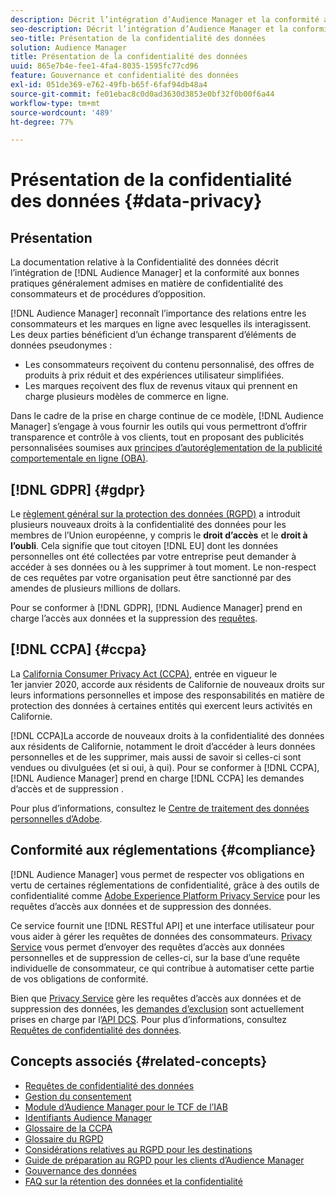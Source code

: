 ```yaml
---
description: Décrit l’intégration d’Audience Manager et la conformité aux bonnes pratiques généralement admises en ce qui concerne la confidentialité des consommateurs et les procédures d’opposition.
seo-description: Décrit l’intégration d’Audience Manager et la conformité aux bonnes pratiques généralement admises en ce qui concerne la confidentialité des consommateurs et les procédures d’opposition.
seo-title: Présentation de la confidentialité des données
solution: Audience Manager
title: Présentation de la confidentialité des données
uuid: 865e7b4e-fee1-4fa4-8035-1595fc77cd96
feature: Gouvernance et confidentialité des données
exl-id: 051de369-e762-49fb-b65f-6faf94db48a4
source-git-commit: fe01ebac8c0d0ad3630d3853e0bf32f0b00f6a44
workflow-type: tm+mt
source-wordcount: '489'
ht-degree: 77%

---
```


# Présentation de la confidentialité des données {#data-privacy}

## Présentation

La documentation relative à la Confidentialité des données décrit l’intégration de [!DNL Audience Manager] et la conformité aux bonnes pratiques généralement admises en matière de confidentialité des consommateurs et de procédures d’opposition.

[!DNL Audience Manager] reconnaît l’importance des relations entre les consommateurs et les marques en ligne avec lesquelles ils interagissent. Les deux parties bénéficient d’un échange transparent d’éléments de données pseudonymes :

* Les consommateurs reçoivent du contenu personnalisé, des offres de produits à prix réduit et des expériences utilisateur simplifiées.
* Les marques reçoivent des flux de revenus vitaux qui prennent en charge plusieurs modèles de commerce en ligne.

Dans le cadre de la prise en charge continue de ce modèle, [!DNL Audience Manager] s’engage à vous fournir les outils qui vous permettront d’offrir transparence et contrôle à vos clients, tout en proposant des publicités personnalisées soumises aux [principes d’autoréglementation de la publicité comportementale en ligne (OBA)](https://www.iab.com/news/self-regulatory-principles-for-online-behavioral-advertising/).

## [!DNL GDPR] {#gdpr}

Le [règlement général sur la protection des données (RGPD)](https://gdpr.eu/data-privacy/) a introduit plusieurs nouveaux droits à la confidentialité des données pour les membres de l’Union européenne, y compris le **droit d’accès** et le **droit à l’oubli**. Cela signifie que tout citoyen [!DNL EU] dont les données personnelles ont été collectées par votre entreprise peut demander à accéder à ses données ou à les supprimer à tout moment. Le non-respect de ces requêtes par votre organisation peut être sanctionné par des amendes de plusieurs millions de dollars.

Pour se conformer à [!DNL GDPR], [!DNL Audience Manager] prend en charge l’accès aux données et la suppression des [requêtes](data-privacy-requests.md).

## [!DNL CCPA] {#ccpa}

La [California Consumer Privacy Act (CCPA)](https://www.caprivacy.org/about), entrée en vigueur le 1er janvier 2020, accorde aux résidents de Californie de nouveaux droits sur leurs informations personnelles et impose des responsabilités en matière de protection des données à certaines entités qui exercent leurs activités en Californie.

[!DNL CCPA]La accorde de nouveaux droits à la confidentialité des données aux résidents de Californie, notamment le droit d’accéder à leurs données personnelles et de les supprimer, mais aussi de savoir si celles-ci sont vendues ou divulguées (et si oui, à qui). Pour se conformer à [!DNL CCPA], [!DNL Audience Manager] prend en charge [!DNL CCPA] les demandes d’accès et de suppression [](data-privacy-requests.md).

Pour plus d’informations, consultez le [Centre de traitement des données personnelles d’Adobe](https://www.adobe.com/fr/privacy/opt-out.html).

## Conformité aux réglementations {#compliance}

[!DNL Audience Manager] vous permet de respecter vos obligations en vertu de certaines réglementations de confidentialité, grâce à des outils de confidentialité comme [Adobe Experience Platform Privacy Service](https://docs.adobe.com/content/help/fr-FR/experience-platform/privacy/home.html) pour les requêtes d’accès aux données et de suppression des données.

Ce service fournit une [!DNL RESTful API] et une interface utilisateur pour vous aider à gérer les requêtes de données des consommateurs. [Privacy Service](https://www.adobe.io/apis/experienceplatform/home/services/privacy-service.html) vous permet d’envoyer des requêtes d’accès aux données personnelles et de suppression de celles-ci, sur la base d’une requête individuelle de consommateur, ce qui contribue à automatiser cette partie de vos obligations de conformité.

Bien que [Privacy Service](https://www.adobe.io/apis/experienceplatform/home/services/privacy-service.html) gère les requêtes d’accès aux données et de suppression des données, les [demandes d’exclusion](data-privacy-requests.md#opt-out-requests) sont actuellement prises en charge par l’[API DCS](../../api/dcs-intro/dcs-api-reference/dcs-api-reference-overview.md). Pour plus d’informations, consultez [Requêtes de confidentialité des données](data-privacy-requests.md).

## Concepts associés {#related-concepts}

* [Requêtes de confidentialité des données](data-privacy-requests.md)
* [Gestion du consentement](data-privacy-consent.md)
* [Module d’Audience Manager pour le TCF de l’IAB](aam-iab-plugin.md)
* [Identifiants Audience Manager](data-privacy-ids.md)
* [Glossaire de la CCPA](aam-ccpa-glossary.md)
* [Glossaire du RGPD](aam-gdpr-glossary.md)
* [Considérations relatives au RGPD pour les destinations](aam-gdpr-partners.md)
* [Guide de préparation au RGPD pour les clients d’Audience Manager](aam-gdpr-readiness.md)
* [Gouvernance des données](data-governance.md)
* [FAQ sur la rétention des données et la confidentialité](../../faq/faq-privacy.md)
